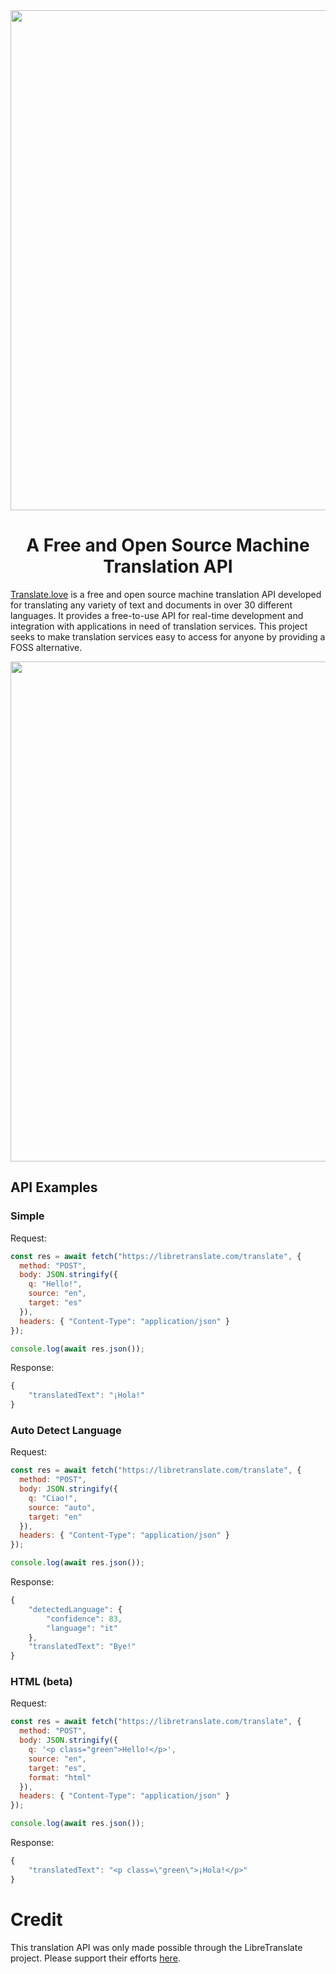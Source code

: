 <div align="center">

<img src="https://github.com/seanhlewis/translatelove/assets/96705270/6f7b9adc-321e-4d69-bd24-e76e7d6b355c" width="800" />

# A Free and Open Source Machine Translation API

</div>

[Translate.love](https://translate.love) is a free and open source machine translation API developed for translating any variety of text and documents in over 30 different languages. It provides a free-to-use API for real-time development and integration with applications in need of translation services. This project seeks to make translation services easy to access for anyone by providing a FOSS alternative.

<div align="center">

</div>

<div align="center">
<img src="https://github.com/seanhlewis/seanhlewis/assets/96705270/6431249f-69f6-4de1-94d7-3ff50e500b74" width="800" />
</div>

## API Examples

### Simple

Request:

```javascript
const res = await fetch("https://libretranslate.com/translate", {
  method: "POST",
  body: JSON.stringify({
    q: "Hello!",
    source: "en",
    target: "es"
  }),
  headers: { "Content-Type": "application/json" }
});

console.log(await res.json());
```

Response:

```javascript
{
    "translatedText": "¡Hola!"
}
```

### Auto Detect Language

Request:

```javascript
const res = await fetch("https://libretranslate.com/translate", {
  method: "POST",
  body: JSON.stringify({
    q: "Ciao!",
    source: "auto",
    target: "en"
  }),
  headers: { "Content-Type": "application/json" }
});

console.log(await res.json());
```

Response:

```javascript
{
    "detectedLanguage": {
        "confidence": 83,
        "language": "it"
    },
    "translatedText": "Bye!"
}
```

### HTML (beta)

Request:

```javascript
const res = await fetch("https://libretranslate.com/translate", {
  method: "POST",
  body: JSON.stringify({
    q: '<p class="green">Hello!</p>',
    source: "en",
    target: "es",
    format: "html"
  }),
  headers: { "Content-Type": "application/json" }
});

console.log(await res.json());
```

Response:

```javascript
{
    "translatedText": "<p class=\"green\">¡Hola!</p>"
}
```


# Credit

This translation API was only made possible through the LibreTranslate project. Please support their efforts [here](https://github.com/LibreTranslate/LibreTranslate).
